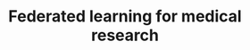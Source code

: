 ---
advisors:
- İnci Meliha Baytaş
poster: images/12-poster.png
students:
- name: Buse Kabakoğlu
- name: Barış Başmak
title: Federated learning for medical research
type: project
---